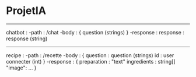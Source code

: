 # ProjetIA

________________________________________________________________

chatbot :
    -path : /chat
    -body : {
                 question (strings)
            }
    -response : response : response (string)

________________________________________________________________


recipe :
    -path : /recette
    -body : {
                question : question (strings)
                id : user connecter (int)
            }
    -response : {
                    preparation : "text"
                    ingredients : string[]
                    "image": ...
                }   
